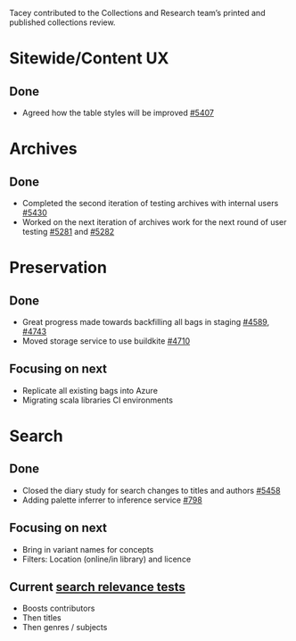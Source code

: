 Tacey contributed to the Collections and Research team’s printed and published collections review.

# Sitewide/Content UX
## Done
- Agreed how the table styles will be improved [#5407](https://github.com/wellcomecollection/wellcomecollection.org/issues/5407)


# Archives
## Done
- Completed the second iteration of testing archives with internal users [#5430](https://github.com/wellcomecollection/wellcomecollection.org/issues/5430)
- Worked on the next iteration of archives work for the next round of user testing [#5281](https://github.com/wellcomecollection/wellcomecollection.org/issues/5281) and [#5282](https://github.com/wellcomecollection/wellcomecollection.org/issues/5282)


# Preservation 
## Done
- Great progress made towards backfilling all bags in staging [#4589](https://github.com/wellcomecollection/platform/issues/4589), [#4743](https://github.com/wellcomecollection/platform/issues/4743)
- Moved storage service to use buildkite [#4710](https://github.com/wellcomecollection/platform/issues/4710)


## Focusing on next
- Replicate all existing bags into Azure
- Migrating scala libraries CI environments


# Search
## Done
- Closed the diary study for search changes to titles and authors [#5458](https://github.com/wellcomecollection/wellcomecollection.org/issues/5458)
- Adding palette inferrer to inference service [#798](https://github.com/wellcomecollection/catalogue/issues/798)



## Focusing on next
- Bring in variant names for concepts 
- Filters: Location (online/in library) and licence


## Current [search relevance tests](https://docs.wellcomecollection.org/catalogue/search/tests)
- Boosts contributors
- Then titles
- Then genres / subjects
